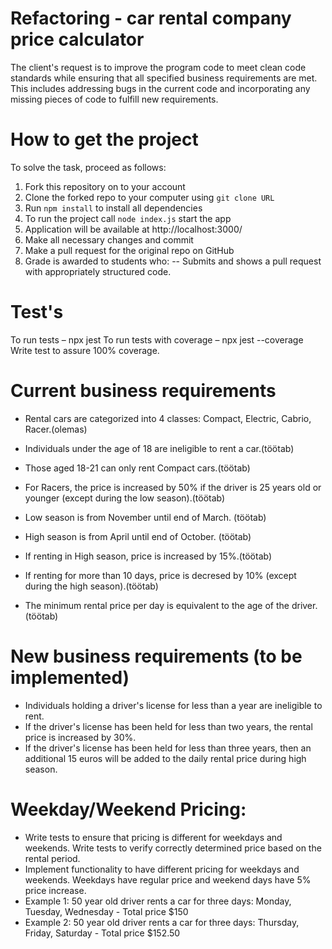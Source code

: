 # Refactoring - car rental company price calculator

The client's request is to improve the program code to meet clean code standards while ensuring that all specified business requirements are met. This includes addressing bugs in the current code and incorporating any missing pieces of code to fulfill new requirements.

# How to get the project

To solve the task, proceed as follows:
1. Fork this repository on to your account
2. Clone the forked repo to your computer using `git clone URL`
3. Run `npm install` to install all dependencies
4. To run the project call `node index.js` start the app
5. Application will be available at http://localhost:3000/
6. Make all necessary changes and commit
7. Make a pull request for the original repo on GitHub
8. Grade is awarded to students who:
   -- Submits and shows a pull request with appropriately structured code.

# Test's
To run tests – npx jest
To run tests with coverage – npx jest --coverage
Write test to assure 100% coverage. 

# Current business requirements

- Rental cars are categorized into 4 classes: Compact, Electric, Cabrio, Racer.(olemas)

- Individuals under the age of 18 are ineligible to rent a car.(töötab)
- Those aged 18-21 can only rent Compact cars.(töötab)
- For Racers, the price is increased by 50% if the driver is 25 years old or younger (except during the low season).(töötab)

- Low season is from November until end of March. (töötab)
- High season is from April until end of October. (töötab)
- If renting in High season, price is increased by 15%.(töötab)

- If renting for more than 10 days, price is decresed by 10% (except during the high season).(töötab)

- The minimum rental price per day is equivalent to the age of the driver.(töötab)

# New business requirements (to be implemented)

- Individuals holding a driver's license for less than a year are ineligible to rent. 
- If the driver's license has been held for less than two years, the rental price is increased by 30%.
- If the driver's license has been held for less than three years, then an additional 15 euros will be added to the daily rental price during high season. 

# Weekday/Weekend Pricing:

- Write tests to ensure that pricing is different for weekdays and weekends. Write tests to verify correctly determined price based on the rental period.
- Implement functionality to have different pricing for weekdays and weekends. Weekdays have regular price and weekend days have 5% price increase.
- Example 1: 50 year old driver rents a car for three days: Monday, Tuesday, Wednesday - Total price $150
- Example 2: 50 year old driver rents a car for three days: Thursday, Friday, Saturday - Total price $152.50
